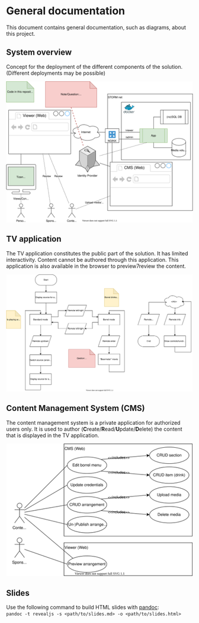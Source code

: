 # General documentation
This document contains general documentation, such as diagrams, about this project.

## System overview
Concept for the deployment of the different components of the solution. (Different deployments may be possible)

![System overview](./system_overview.drawio.svg)

## TV application
The TV application constitutes the public part of the solution.
It has limited interactivity.
Content cannot be authored through this application.
This application is also available in the browser to preview7review the content.

![Flowchart TV application](./flow_tv.drawio.svg)

## Content Management System (CMS)
The content management system is a private application for authorized users only. It is used to author (**C**reate/**R**ead/**U**pdate/**D**elete) the content that is displayed in the TV application.

![Use-case Content Management System application](./use-case_cms.drawio.svg)

## Slides
Use the following command to build HTML slides with [pandoc](https://pandoc.org/):  
```pandoc -t revealjs -s <path/to/slides.md> -o <path/to/slides.html>```
